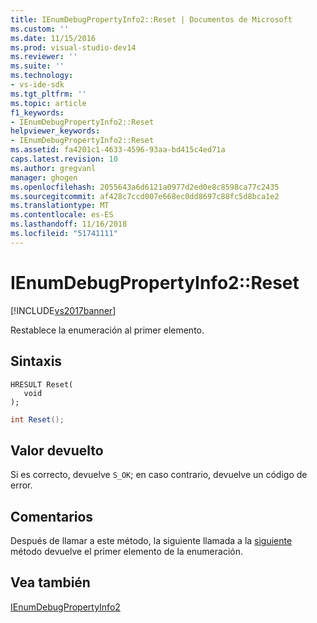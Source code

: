 ```yaml
---
title: IEnumDebugPropertyInfo2::Reset | Documentos de Microsoft
ms.custom: ''
ms.date: 11/15/2016
ms.prod: visual-studio-dev14
ms.reviewer: ''
ms.suite: ''
ms.technology:
- vs-ide-sdk
ms.tgt_pltfrm: ''
ms.topic: article
f1_keywords:
- IEnumDebugPropertyInfo2::Reset
helpviewer_keywords:
- IEnumDebugPropertyInfo2::Reset
ms.assetid: fa4201c1-4633-4596-93aa-bd415c4ed71a
caps.latest.revision: 10
ms.author: gregvanl
manager: ghogen
ms.openlocfilehash: 2055643a6d6121a0977d2ed0e8c8598ca77c2435
ms.sourcegitcommit: af428c7ccd007e668ec0dd8697c88fc5d8bca1e2
ms.translationtype: MT
ms.contentlocale: es-ES
ms.lasthandoff: 11/16/2018
ms.locfileid: "51741111"
---
```

# <a name="ienumdebugpropertyinfo2reset"></a>IEnumDebugPropertyInfo2::Reset
[!INCLUDE[vs2017banner](../../../includes/vs2017banner.md)]

Restablece la enumeración al primer elemento.  
  
## <a name="syntax"></a>Sintaxis  
  
```cpp#  
HRESULT Reset(  
   void  
);  
```  
  
```csharp  
int Reset();  
```  
  
## <a name="return-value"></a>Valor devuelto  
 Si es correcto, devuelve `S_OK`; en caso contrario, devuelve un código de error.  
  
## <a name="remarks"></a>Comentarios  
 Después de llamar a este método, la siguiente llamada a la [siguiente](../../../extensibility/debugger/reference/ienumdebugpropertyinfo2-next.md) método devuelve el primer elemento de la enumeración.  
  
## <a name="see-also"></a>Vea también  
 [IEnumDebugPropertyInfo2](../../../extensibility/debugger/reference/ienumdebugpropertyinfo2.md)

